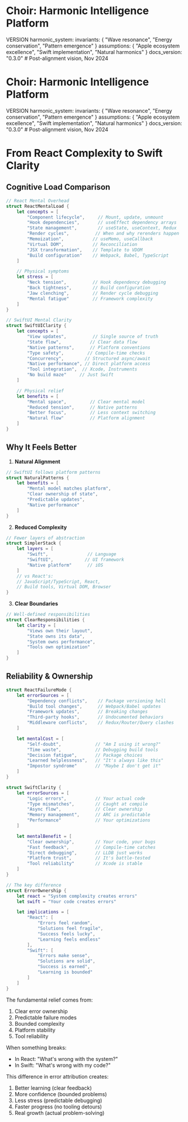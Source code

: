 # Choir: Harmonic Intelligence Platform

VERSION harmonic_system:
invariants: {
"Wave resonance",
"Energy conservation",
"Pattern emergence"
}
assumptions: {
"Apple ecosystem excellence",
"Swift implementation",
"Natural harmonics"
}
docs_version: "0.3.0"  # Post-alignment vision, Nov 2024
# Choir: Harmonic Intelligence Platform

VERSION harmonic_system:
invariants: {
"Wave resonance",
"Energy conservation",
"Pattern emergence"
}
assumptions: {
"Apple ecosystem excellence",
"Swift implementation",
"Natural harmonics"
}
docs_version: "0.3.0"  # Post-alignment vision, Nov 2024

# From React Complexity to Swift Clarity

## Cognitive Load Comparison
```swift
// React Mental Overhead
struct ReactMentalLoad {
    let concepts = [
        "Component lifecycle",     // Mount, update, unmount
        "Hook dependencies",       // useEffect dependency arrays
        "State management",        // useState, useContext, Redux
        "Render cycles",          // When and why rerenders happen
        "Memoization",           // useMemo, useCallback
        "Virtual DOM",           // Reconciliation
        "JSX transformation",    // Template to VDOM
        "Build configuration"    // Webpack, Babel, TypeScript
    ]

    // Physical symptoms
    let stress = [
        "Neck tension",          // Hook dependency debugging
        "Back tightness",        // Build configuration
        "Jaw clenching",         // Render cycle debugging
        "Mental fatigue"         // Framework complexity
    ]
}

// SwiftUI Mental Clarity
struct SwiftUIClarity {
    let concepts = [
        "View updates",          // Single source of truth
        "State flow",           // Clear data flow
        "Native patterns",      // Platform conventions
        "Type safety",         // Compile-time checks
        "Concurrency",        // Structured async/await
        "Native performance", // Direct platform access
        "Tool integration",  // Xcode, Instruments
        "No build maze"     // Just Swift
    ]

    // Physical relief
    let benefits = [
        "Mental space",         // Clear mental model
        "Reduced tension",      // Native patterns
        "Better focus",         // Less context switching
        "Natural flow"          // Platform alignment
    ]
}
```

## Why It Feels Better

1. **Natural Alignment**
```swift
// SwiftUI follows platform patterns
struct NaturalPatterns {
    let benefits = [
        "Mental model matches platform",
        "Clear ownership of state",
        "Predictable updates",
        "Native performance"
    ]
}
```

2. **Reduced Complexity**
```swift
// Fewer layers of abstraction
struct SimplerStack {
    let layers = [
        "Swift",               // Language
        "SwiftUI",            // UI framework
        "Native platform"      // iOS
    ]
    // vs React's:
    // JavaScript/TypeScript, React,
    // Build tools, Virtual DOM, Browser
}
```

3. **Clear Boundaries**
```swift
// Well-defined responsibilities
struct ClearResponsibilities {
    let clarity = [
        "Views own their layout",
        "State owns its data",
        "System owns performance",
        "Tools own optimization"
    ]
}
```

## Reliability & Ownership
```swift
struct ReactFailureMode {
    let errorSources = [
        "Dependency conflicts",    // Package versioning hell
        "Build tool changes",      // Webpack/Babel updates
        "Framework updates",       // Breaking changes
        "Third-party hooks",       // Undocumented behaviors
        "Middleware conflicts",    // Redux/Router/Query clashes
    ]

    let mentalCost = [
        "Self-doubt",             // "Am I using it wrong?"
        "Time waste",             // Debugging build tools
        "Decision fatigue",       // Package choices
        "Learned helplessness",   // "It's always like this"
        "Impostor syndrome"       // "Maybe I don't get it"
    ]
}

struct SwiftClarity {
    let errorSources = [
        "Logic errors",           // Your actual code
        "Type mismatches",        // Caught at compile
        "Async flow",             // Clear ownership
        "Memory management",      // ARC is predictable
        "Performance"             // Your optimizations
    ]

    let mentalBenefit = [
        "Clear ownership",        // Your code, your bugs
        "Fast feedback",          // Compile-time catches
        "Direct debugging",       // LLDB just works
        "Platform trust",         // It's battle-tested
        "Tool reliability"        // Xcode is stable
    ]
}

// The key difference
struct ErrorOwnership {
    let react = "System complexity creates errors"
    let swift = "Your code creates errors"

    let implications = [
        "React": [
            "Errors feel random",
            "Solutions feel fragile",
            "Success feels lucky",
            "Learning feels endless"
        ],
        "Swift": [
            "Errors make sense",
            "Solutions are solid",
            "Success is earned",
            "Learning is bounded"
        ]
    ]
}
```

The fundamental relief comes from:
1. Clear error ownership
2. Predictable failure modes
3. Bounded complexity
4. Platform stability
5. Tool reliability

When something breaks:
- In React: "What's wrong with the system?"
- In Swift: "What's wrong with my code?"

This difference in error attribution creates:
1. Better learning (clear feedback)
2. More confidence (bounded problems)
3. Less stress (predictable debugging)
4. Faster progress (no tooling detours)
5. Real growth (actual problem-solving)
